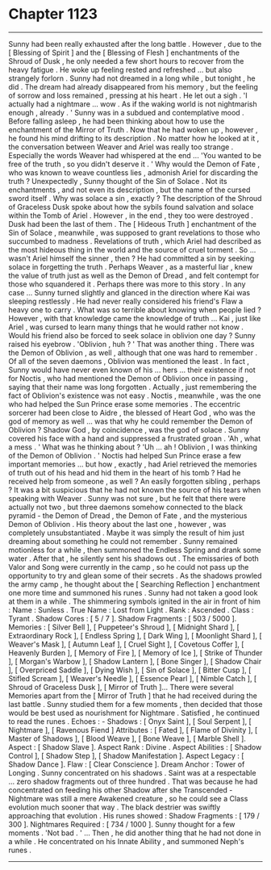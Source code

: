 
# Chapter 1123


---

Sunny had been really exhausted after the long battle . However , due to the [ Blessing of Spirit ] and the [ Blessing of Flesh ] enchantments of the Shroud of Dusk , he only needed a few short hours to recover from the heavy fatigue .
He woke up feeling rested and refreshed ... but also strangely forlorn . Sunny had not dreamed in a long while , but tonight , he did . The dream had already disappeared from his memory , but the feeling of sorrow and loss remained , pressing at his heart .
He let out a sigh .
'I actually had a nightmare ... wow . As if the waking world is not nightmarish enough , already . '
Sunny was in a subdued and contemplative mood . Before falling asleep , he had been thinking about how to use the enchantment of the Mirror of Truth . Now that he had woken up , however , he found his mind drifting to its description .
No matter how he looked at it , the conversation between Weaver and Ariel was really too strange . Especially the words Weaver had whispered at the end ...
'You wanted to be free of the truth , so you didn't deserve it . '
Why would the Demon of Fate , who was known to weave countless lies , admonish Ariel for discarding the truth ?
Unexpectedly , Sunny thought of the Sin of Solace . Not its enchantments , and not even its description , but the name of the cursed sword itself .
Why was solace a sin , exactly ?
The description of the Shroud of Graceless Dusk spoke about how the sybils found salvation and solace within the Tomb of Ariel . However , in the end , they too were destroyed . Dusk had been the last of them .
The [ Hideous Truth ] enchantment of the Sin of Solace , meanwhile , was supposed to grant revelations to those who succumbed to madness . Revelations of truth , which Ariel had described as the most hideous thing in the world and the source of cruel torment .
So ... wasn't Ariel himself the sinner , then ? He had committed a sin by seeking solace in forgetting the truth .
Perhaps Weaver , as a masterful liar , knew the value of truth just as well as the Demon of Dread , and felt contempt for those who squandered it . Perhaps there was more to this story .
In any case ...
Sunny turned slightly and glanced in the direction where Kai was sleeping restlessly .
He had never really considered his friend's Flaw a heavy one to carry . What was so terrible about knowing when people lied ? However , with that knowledge came the knowledge of truth ... Kai , just like Ariel , was cursed to learn many things that he would rather not know .
Would his friend also be forced to seek solace in oblivion one day ?
Sunny raised his eyebrow .
'Oblivion , huh ? '
That was another thing . There was the Demon of Oblivion , as well , although that one was hard to remember . Of all of the seven daemons , Oblivion was mentioned the least . In fact , Sunny would have never even known of his ... hers ... their existence if not for Noctis , who had mentioned the Demon of Oblivion once in passing , saying that their name was long forgotten .
Actually , just remembering the fact of Oblivion's existence was not easy .
Noctis , meanwhile , was the one who had helped the Sun Prince erase some memories . The eccentric sorcerer had been close to Aidre , the blessed of Heart God , who was the god of memory as well ... was that why he could remember the Demon of Oblivion ?
Shadow God , by coincidence , was the god of solace .
Sunny covered his face with a hand and suppressed a frustrated groan .
'Ah , what a mess . '
What was he thinking about ?
'Uh ... ah ! Oblivion , I was thinking of the Demon of Oblivion . '
Noctis had helped Sun Prince erase a few important memories ... but how , exactly , had Ariel retrieved the memories of truth out of his head and hid them in the heart of his tomb ? Had he received help from someone , as well ?
An easily forgotten sibling , perhaps ? It was a bit suspicious that he had not known the source of his tears when speaking with Weaver .
Sunny was not sure , but he felt that there were actually not two , but three daemons somehow connected to the black pyramid - the Demon of Dread , the Demon of Fate , and the mysterious Demon of Oblivion .
His theory about the last one , however , was completely unsubstantiated . Maybe it was simply the result of him just dreaming about something he could not remember .
Sunny remained motionless for a while , then summoned the Endless Spring and drank some water . After that , he silently sent his shadows out .
The emissaries of both Valor and Song were currently in the camp , so he could not pass up the opportunity to try and glean some of their secrets .
As the shadows prowled the army camp , he thought about the [ Searching Reflection ] enchantment one more time and summoned his runes .
Sunny had not taken a good look at them in a while .
The shimmering symbols ignited in the air in front of him :
Name : Sunless . True Name : Lost from Light . Rank : Ascended . Class : Tyrant . Shadow Cores : [ 5 / 7 ]. Shadow Fragments : [ 503 / 5000 ]. Memories : [ Silver Bell ], [ Puppeteer's Shroud ], [ Midnight Shard ], [ Extraordinary Rock ], [ Endless Spring ], [ Dark Wing ], [ Moonlight Shard ], [ Weaver's Mask ], [ Autumn Leaf ], [ Cruel Sight ], [ Covetous Coffer ], [ Heavenly Burden ], [ Memory of Fire ], [ Memory of Ice ], [ Strike of Thunder ], [ Morgan's Warbow ], [ Shadow Lantern ], [ Bone Singer ], [ Shadow Chair ], [ Overpriced Saddle ], [ Dying Wish ], [ Sin of Solace ], [ Bitter Cusp ], [ Stifled Scream ], [ Weaver's Needle ], [ Essence Pearl ], [ Nimble Catch ], [ Shroud of Graceless Dusk ], [ Mirror of Truth ]...
There were several Memories apart from the [ Mirror of Truth ] that he had received during the last battle . Sunny studied them for a few moments , then decided that those would be best used as nourishment for Nightmare .
Satisfied , he continued to read the runes .
Echoes : - Shadows : [ Onyx Saint ], [ Soul Serpent ], [ Nightmare ], [ Ravenous Fiend ] Attributes : [ Fated ], [ Flame of Divinity ], [ Master of Shadows ], [ Blood Weave ], [ Bone Weave ], [ Marble Shell ]. Aspect : [ Shadow Slave ]. Aspect Rank : Divine . Aspect Abilities : [ Shadow Control ], [ Shadow Step ], [ Shadow Manifestation ]. Aspect Legacy : [ Shadow Dance ]. Flaw : [ Clear Conscience ]. Dream Anchor : Tower of Longing .
Sunny concentrated on his shadows .
Saint was at a respectable ... zero shadow fragments out of three hundred . That was because he had concentrated on feeding his other Shadow after she Transcended - Nightmare was still a mere Awakened creature , so he could see a Class evolution much sooner that way .
The black destrier was swiftly approaching that evolution . His runes showed :
Shadow Fragments : [ 179 / 300 ]. Nightmares Required : [ 734 / 1000 ].
Sunny thought for a few moments .
'Not bad . '
... Then , he did another thing that he had not done in a while .
He concentrated on his Innate Ability , and summoned Neph's runes .

---

